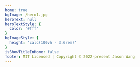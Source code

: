 ```yaml
---
home: true
bgImage: /hero1.jpg
heroText: null
heroTextStyle: {
  color: '#fff'
}
bgImageStyle: {
  height: 'calc(100vh - 3.6rem)'
}
isShowTitleInHome: false
footer: MIT Licensed | Copyright © 2022-present Jason Wang
---
```


<style>
.anchor-down {
  display: block;
  margin: 12rem auto 0;
  bottom: 45px;
  width: 20px;
  height: 20px;
  font-size: 34px;
  text-align: center;
  animation: bounce-in 5s 3s infinite;
  position: absolute;
  left: 50%;
  bottom: 30%;
  margin-left: -10px;
  cursor: pointer;
}
@-webkit-keyframes bounce-in{
  0%{transform:translateY(0)}
  20%{transform:translateY(0)}
  50%{transform:translateY(-20px)}
  80%{transform:translateY(0)}
  to{transform:translateY(0)}
}
.anchor-down::before {
  content: "";
  width: 20px;
  height: 20px;
  display: block;
  border-right: 3px solid #fff;
  border-top: 3px solid #fff;
  transform: rotate(135deg);
  position: absolute;
  bottom: 10px;
}
.anchor-down::after {
  content: "";
  width: 20px;
  height: 20px;
  display: block;
  border-right: 3px solid #fff;
  border-top: 3px solid #fff;
  transform: rotate(135deg);
}
</style>

<script>
export default {
  mounted () {
    const ifJanchor = document.getElementById("JanchorDown"); 
    ifJanchor && ifJanchor.parentNode.removeChild(ifJanchor);
    let a = document.createElement('a');
    a.id = 'JanchorDown';
    a.className = 'anchor-down';
    document.getElementsByClassName('hero')[0].append(a);
    let targetA = document.getElementById("JanchorDown");
    targetA.addEventListener('click', e => { // 添加点击事件
      this.scrollFn();
    })
  },

  methods: {
    scrollFn() {
      const windowH = document.getElementsByClassName('hero')[0].clientHeight; // 获取窗口高度
      document.documentElement.scrollTop = windowH; // 滚动条滚动到指定位置
    }
  }
}
</script>